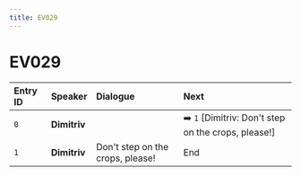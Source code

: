 ```yaml
---
title: EV029
---
```


# EV029


| Entry ID | Speaker | Dialogue | Next |
| :------- | :------ | :------- | :------------ |
| `0` | **Dimitriv** |  | ➡️ `1` \[Dimitriv: Don't step on the crops, please\!\] |
| `1` | **Dimitriv** | Don't step on the crops, please\! | End |
